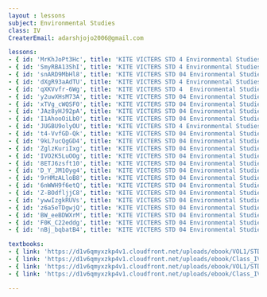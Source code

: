```yaml
--- 
layout : lessons 
subject: Environmental Studies
class: IV
CreaterEmail: adarshjojo2006@gmail.com

lessons: 
- { id: 'MrKhJoPt3Hc', title: 'KITE VICTERS STD 4 Environmental Studies Class 01 (First Bell-ഫസ്റ്റ് ബെല്‍)' }
- { id: 'SmyRBA13ShI', title: 'KITE VICTERS STD 4 Environmental Studies Class 02 (First Bell-ഫസ്റ്റ് ബെല്‍)' }
- { id: 'snARD9MbHl8', title: 'KITE VICTERS STD 04 Environmental Studies Class 03 (First Bell-ഫസ്റ്റ് ബെല്‍)' }
- { id: 'dXgR93aAdTU', title: 'KITE VICTERS STD 4 Environmental Studies Class 04 (First Bell-ഫസ്റ്റ് ബെല്‍)' }
- { id: 'qXKVvfr-6Wg', title: 'KITE VICTERS STD 4  Environmental Studies Class 5 (First Bell-ഫസ്റ്റ് ബെല്‍)' }
- { id: 'y2uwXHsM73A', title: 'KITE VICTERS STD 04 Environmental Studies Class 06 (First Bell-ഫസ്റ്റ് ബെല്‍)' }
- { id: 'xTVg_cWQSF0', title: 'KITE VICTERS STD 04 Environmental Studies Class 7 (First Bell-ഫസ്റ്റ് ബെല്‍)' }
- { id: 'JAz8yHJ92pA', title: 'KITE VICTERS STD 04 Environmental Studies Class 08 (First Bell-ഫസ്റ്റ് ബെല്‍)' }
- { id: 'I1AhooOiLb0', title: 'KITE VICTERS STD 04 Environmental Studies Class 09 (First Bell-ഫസ്റ്റ് ബെല്‍)' }
- { id: 'JUGBU9olyOU', title: 'KITE VICTERS STD 4 Environmental Studies Class 10 (First Bell-ഫസ്റ്റ് ബെല്‍)' }
- { id: 't4-VvfGD-Qk', title: 'KITE VICTERS STD 04 Environmental Studies Class 11 (First Bell-ഫസ്റ്റ് ബെല്‍)' }
- { id: '9kL7ucQgGD4', title: 'KITE VICTERS STD 04 Environmental Studies Class 12 (First Bell-ഫസ്റ്റ് ബെല്‍)' }
- { id: 'ZglzKuriIxg', title: 'KITE VICTERS STD 04 Environmental Studies Class 13 (First Bell-ഫസ്റ്റ് ബെല്‍)' }
- { id: 'IVO2K5LuOOg', title: 'KITE VICTERS STD 04 Environmental Studies Class 14 (First Bell-ഫസ്റ്റ് ബെല്‍)' }
- { id: '8ETJ6zsft10', title: 'KITE VICTERS STD 04 Environmental Studies Class 15 (First Bell-ഫസ്റ്റ് ബെല്‍)' }
- { id: 'D_Y_JM1Oyg4', title: 'KITE VICTERS STD 04 Environmental Studies Class 16 (First Bell-ഫസ്റ്റ് ബെല്‍)' }
- { id: '9rHMzALloB8', title: 'KITE VICTERS STD 04 Environmental Studies Class 17 (First Bell-ഫസ്റ്റ് ബെല്‍)' }
- { id: '6nWWH9f6etQ', title: 'KITE VICTERS STD 04 Environmental Studies Class 18 (First Bell-ഫസ്റ്റ് ബെല്‍)' }
- { id: 'Z-BOdfljjC8', title: 'KITE VICTERS STD 04 Environmental Studies Class 19 (First Bell-ഫസ്റ്റ് ബെല്‍)' }
- { id: 'ywwIzgkRUVs', title: 'KITE VICTERS STD 04 Environmental Studies Class 20 (First Bell-ഫസ്റ്റ് ബെല്‍)' }
- { id: 'z6a5eTDgwjQ', title: 'KITE VICTERS STD 04 Environmental Studies Class 21 (First Bell-ഫസ്റ്റ് ബെല്‍)' }
- { id: 'BW_eeBDWXrM', title: 'KITE VICTERS STD 04 Environmental Studies Class 22 (First Bell-ഫസ്റ്റ് ബെല്‍)' }
- { id: 'F0K_C22eddg', title: 'KITE VICTERS STD 04 Environmental Studies Class 23 (First Bell-ഫസ്റ്റ് ബെല്‍)' }
- { id: 'nBj_bqbatB4', title: 'KITE VICTERS STD 04 Environmental Studies Class 24 (First Bell-ഫസ്റ്റ് ബെല്‍)' }

textbooks:
- { link: 'https://d1v6qmyxzkp4v1.cloudfront.net/uploads/ebook/VOL1/STD4/ParisarapadanamEnglish/ParisarapadanamEnglish.pdf', title: 'Environmental studies Part -1' , medium: 'English' }
- { link: 'https://d1v6qmyxzkp4v1.cloudfront.net/uploads/ebook/Class_IV/EVS_E_Vol_II/1-72.pdf', title: 'Environmental studies part -2' , medium: 'English' }
- { link: 'https://d1v6qmyxzkp4v1.cloudfront.net/uploads/ebook/VOL1/STD4/ParisarapadanamMalayalam/ParisarapadanamMalayalam.pdf', title: 'Environmental studies Part -1' , medium: 'Malayalam' }
- { link: 'https://d1v6qmyxzkp4v1.cloudfront.net/uploads/ebook/Class_IV/EVS_M_Vol_II/1-72.pdf', title: 'Environmental studies Part -2' , medium: 'Malayalam' }

--- 
```

